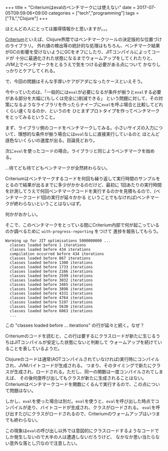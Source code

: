 +++
title = "Criteriumはevalのベンチマークには使えない"
date = 2017-07-05T09:59:06+09:00
categories = ["tech","programming"]
tags = ["TIL","Clojure"]
+++

ほとんどの人にとっては誰得情報かと思いますが。。。

[Criterium](https://github.com/hugoduncan/criterium)といえば、Clojure界隈ではベンチマークツールの決定版的な位置づけのライブラリ。
外れ値の検出等の統計的な処理はもちろん、ベンチマーク結果がGCの影響を受けないようにGCをオフにしたり、JITコンパイルによってコードが
十分に最適化された状態になるまでウォームアップをしてくれたりと、JVM上でベンチマークをとるうえで気をつける必要がある点について
かなりしっかりとケアしてくれる。

で、今回の問題はそんな手厚いケアがアダになったケースといえそう。

<!--more-->

今やっていたのは、「一般的には`eval`が必要になるが条件が揃うと`eval`する必要がある部分を大幅に(もしくは完全に)削減できる」
という問題に対して、その対策になるようなライブラリを作ったらナイーブに`eval`を呼ぶ場合と比較してどれくらい速くなるのか、というのを
ひとまずプロトタイプを作ってベンチマークをとってみるということ。

まず、ライブラリ側のコードをベンチマークしてみる。小さいサイズの入力について、理想的な条件が揃う場合には`eval`なしに直接実行しているのと
ほとんど遜色ないくらいの速度が出る。目論見どおり。

次に`eval`を使ったコードの場合。ライブラリと同じようベンチマークを始める。

…待てども待てどもベンチマークが全然終わらない。

Criteriumはベンチマークするコードを何回も繰り返して実行時間のサンプルをとるので結果が出るまでに多少がかかるのだけど、最初に
1回あたりの実行時間を計測してうえで何回ベンチマークコードを実行するのかを見積もるので、(ベンチマークコード1回の実行が延々かかる
ということでもなければ)ベンチマークが終わらないということはないはず。

何かがおかしい。

そこで、このベンチマークをとっている間にCriterium内部で何が起こっているのか調べるために `with-progress-reporting` をつけて
進捗を報告してもらう。

```
Warming up for JIT optimisations 5000000000 ...                                 
  classes loaded before 1 iterations                                            
  classes loaded before 434 iterations                                          
  compilation occurred before 434 iterations                                    
  classes loaded before 867 iterations                                          
  classes loaded before 1300 iterations                                         
  classes loaded before 1733 iterations                                         
  classes loaded before 2166 iterations 
  classes loaded before 2599 iterations 
  classes loaded before 3032 iterations 
  classes loaded before 3465 iterations 
  classes loaded before 3898 iterations 
  classes loaded before 4331 iterations 
  classes loaded before 4764 iterations 
  classes loaded before 5197 iterations 
  classes loaded before 5630 iterations 
  classes loaded before 6063 iterations
  ...
```

この "classes loaded before ... iterations" の行が延々と続く。なぜ？

Criteriumのコードを読むと、この行は要するにクラスロードが新たに生じるうちはJITコンパイルが安定した状態にないと判断して
ウォームアップを続けていることを表しているようだ。

Clojureのコードは通常(AOTコンパイルされていなければ)実行時にコンパイルされ、JVMバイトコードが生成される。
つまり、そのタイミングで新たにクラスが生成され、ロードされる。ただし、同一の関数は一度コンパイルされてしまえば、
その後何度呼び出してもクラスが新たに生成されることはない。Criteriumはベンチマークコードを関数にくるんで実行するので、この点について問題はない。

しかし、`eval`を使った場合は別だ。`eval`を使うと、`eval`を呼び出した時点でコンパイルが走り、バイトコードが生成され、クラスがロードされる。
`eval`を呼び出すたびにクラスがロードされるので、Criteriumのウォームアップはいつまでも終わらない。

この現象は`eval`の呼び出し以外では意図的にクラスロードするようなコードでしか発生しないので大半の人は遭遇しないだろうけど、
なかなか思い当たらない意外な落とし穴なので注意したい。
